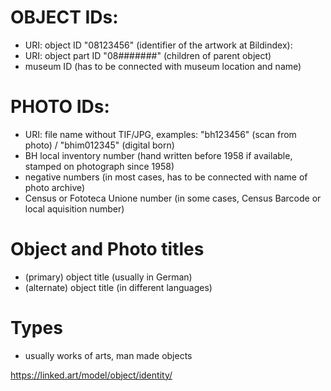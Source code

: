 # OBJECT IDs:

- URI: object ID "08123456" (identifier of the artwork at Bildindex): <a5000>
- URI: object part ID "08#######" <a5001><a5002><a5003> (children of parent object)
- museum ID <a2950> (has to be connected with museum location and name)

# PHOTO IDs:

- URI: file name without TIF/JPG, examples: "bh123456" (scan from photo) / "bhim012345" (digital born) <a8540>
- BH local inventory number <a84bh> (hand written before 1958 if available, stamped on photograph since 1958)
- negative numbers <a8470> (in most cases, has to be connected with name of photo archive)
- Census or Fototeca Unione number <a85bh> (in some cases, Census Barcode or local aquisition number)

# Object and Photo titles

- (primary) object title <a5200> (usually in German)
- (alternate) object title <a52bh> (in different languages)

# Types

- usually works of arts, man made objects

https://linked.art/model/object/identity/
